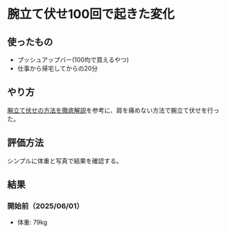 <!-- # 腕立て伏せ100回を30日行うとどのような変化が起きたか？ -->
# 腕立て伏せ100回で起きた変化

<!--
date = "2025-06-21"
-->

## 使ったもの
- プッシュアップバー(100均で買えるやつ)
- 仕事から帰宅してからの20分

## やり方
[腕立て伏せの方法を徹底解説](https://www.youtube.com/watch?v=ZanJouiWDTE)を参考に、肩を痛めない方法で腕立て伏せを行った。  

## 評価方法

シンプルに体重と写真で結果を確認する。

## 結果
### 開始前（2025/06/01）
- 体重: 79kg
